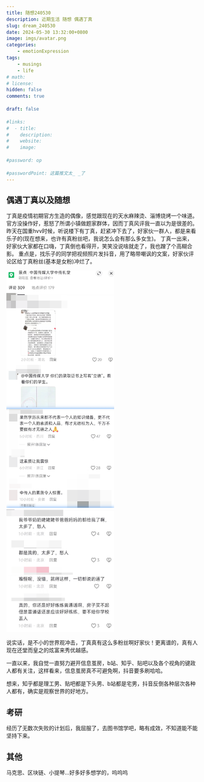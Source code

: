 ```yaml
---
title: 随想240530
description: 近期生活 随想 偶遇丁真
slug: dream_240530
date: 2024-05-30 13:32:00+0800
image: imgs/avatar.png
categories:
    - emotionExpression
tags:
    - musings
    - life
# math: 
# license: 
hidden: false
comments: true

draft: false

#links:
#  - title: 
#    description: 
#    website: 
#    image: 

#password: op

#passwordPoint: 这篇推文太_ _了
---
```


## 偶遇丁真以及随想

丁真是疫情初期官方生造的偶像，感觉跟现在的天水麻辣烫、淄博烧烤一个味道。官方没操作好，惹怒了所谓小镇做题家群体，因而丁真风评我一直以为是很差的。
昨天在国重hvv时候，听说楼下有丁真，赶紧冲下去了，好家伙一群人，都是来看乐子的(现在想来，也许有真粉丝吧，我说怎么会有那么多女生)。
丁真一出来，好家伙大家都在口嗨，丁真倒也看得开，笑笑没说啥就走了，我也蹭了个高糊合影。
重点是，找乐子的同学把视频照片发抖音，用了略带嘲讽的文案，好家伙评论区给丁真粉丝(基本是女粉)冲烂了。

![dy](imgs/dy.png)

说实话，是不小的世界观冲击，丁真真有这么多粉丝啊好家伙！更离谱的，真有人现在还堂而皇之的炫富来秀优越感。

一直以来，我自觉一直努力避开信息茧房，b站、知乎、贴吧以及各个视角的键政人都有关注，这样看来，信息茧房真不可避免啊，抖音要多刷哈哈。

想来，知乎都是理工男、贴吧都是下头男、b站都是宅男，抖音反倒各种层次各种人都有，确实是观察世界的好地方。

## 考研

经历了无数次失败的计划后，我屈服了，去图书馆学吧，略有成效，不知道能不能坚持下来。

## 其他

马克思、区块链、小提琴...好多好多想学的，呜呜呜


